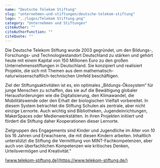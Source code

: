 ```yaml
---
name: "Deutsche Telekom Stiftung"
slug: "unternehmen-und-stiftungen/deutsche-telekom-stiftung"
logo: "../logos/Telekom Stiftung.png"
category: "Unternehmen und Stiftungen"
citeAuthor: ""
citeAuthorFunction: ""
citeQuote: ""
---
```


Die Deutsche Telekom Stiftung wurde 2003 gegründet, um den Bildungs-, Forschungs- und Technologiestandort Deutschland zu stärken und gehört heute mit einem Kapital von 150 Millionen Euro zu den großen Unternehmensstiftungen in Deutschland. Sie konzipiert und realisiert Projekte, die sich mit Themen aus dem mathematisch-naturwissenschaftlich-technischen Umfeld beschäftigen.

Ziel der Stiftungsaktivitäten ist es, ein optimales „Bildungs-Ökosystem“ für junge Menschen zu schaffen, das sie auf die Bewältigung globaler Herausforderungen wie die Digitalisierung, den Klimawandel, die Mobilitätswende oder den Erhalt der biologischen Vielfalt vorbereitet. In diesem System betrachtet die Stiftung Schulen als zentrale, aber nicht einzige Lernorte. Auch wichtig sind Bibliotheken, Jugendeinrichtungen, MakerSpaces oder Medienwerkstätten. In ihren Projekten initiiert und fördert die Stiftung daher Kooperationen dieser Lernorte.

Zielgruppen des Engagements sind Kinder und Jugendliche im Alter von 10 bis 16 Jahren und Erwachsene, die mit diesen Kindern arbeiten. Inhaltlich unterstützt die Stiftung die Vermittlung von MINT-Fachkompetenzen, aber auch von überfachlichen Kompetenzen wie kritisches Denken, Urteilsvermögen und Kreativität."

[www.telekom-stiftung.de](https://www.telekom-stiftung.de/)
